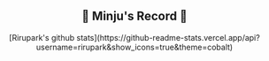 <div align=center> <h2> 🐥 Minju's Record 🐥 </h2> </div>

<div align=center> [Rirupark's github stats](https://github-readme-stats.vercel.app/api?username=rirupark&show_icons=true&theme=cobalt) </div>



<!-- ![Hits](https://hits.seeyoufarm.com/api/count/incr/badge.svg?url=https%3A%2F%2Fgithub.com%2Frirupark&count_bg=%23000000&title_bg=%23000000&icon=github.svg&icon_color=%23FFFFFF&title=hits&edge_flat=false) -->


<!--
**rirupark/rirupark** is a ✨ _special_ ✨ repository because its `README.md` (this file) appears on your GitHub profile.

Here are some ideas to get you started:

- 🔭 I’m currently working on ...
- 🌱 I’m currently learning ...
- 👯 I’m looking to collaborate on ...
- 🤔 I’m looking for help with ...
- 💬 Ask me about ...
- 📫 How to reach me: ...
- 😄 Pronouns: ...
- ⚡ Fun fact: ...
-->

